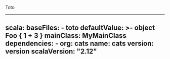 Toto

----
scala:
  baseFiles:
    - toto
  defaultValue: >-
    object Foo {
      1 + 3
    }
  mainClass: MyMainClass
  dependencies:
    - org: cats
      name: cats
      version: version
      scalaVersion: "2.12"
----